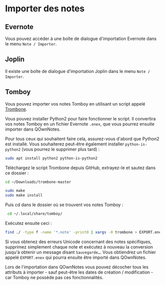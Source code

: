 # Importer des notes

## Evernote

Vous pouvez accéder à une boîte de dialogue d'importation Evernote dans le menu `Note / Importer`.

## Joplin

Il existe une boîte de dialogue d'importation Joplin dans le menu `Note / Importer`.

## Tomboy

Vous pouvez importer vos notes Tomboy en utilisant un script appelé [Trombone](https://github.com/samba/trombone).

Vous pouvez installer Python2 pour faire fonctionner le script. Il convertira vos notes Tomboy en un fichier Evernote `.enex`, que vous pourrez ensuite importer dans QOwnNotes.

Pour tous ceux qui souhaitent faire cela, assurez-vous d'abord que Python2 est installé. Vous souhaiterez peut-être également installer `python-is-python2` (vous pourrez le supprimer plus tard) :

```bash
sudo apt install python2 python-is-python2
```

Téléchargez le script Trombone depuis GitHub, extrayez-le et sautez dans ce dossier :

```bash
cd ~/Downloads/trombone-master

sudo make
sudo make install
```

Puis cd dans le dossier où se trouvent vos notes Tomboy :

```bash
 cd ~/.local/share/tomboy/
```

Exécutez ensuite ceci :

```bash
find ./ -type f -name '*.note' -print0 | xargs -0 trombone > EXPORT.enex
```

Si vous obtenez des erreurs Unicode concernant des notes spécifiques, supprimez simplement chaque note et exécutez à nouveau la conversion jusqu'à obtenir un message disant `Sauvegarde…`. Vous obtiendrez un fichier appelé `EXPORT.enex` qui pourra ensuite être importé dans QOwnNotes.

Lors de l'importation dans QOwnNotes vous pouvez décocher tous les attributs à importer - sauf peut-être les dates de création / modification - car Tomboy ne possède pas ces fonctionnalités.

